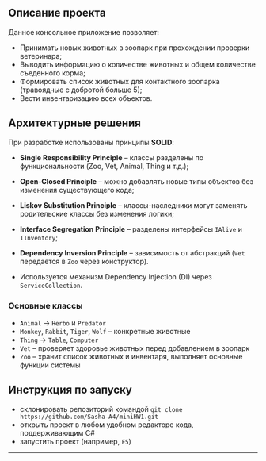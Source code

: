 ## Описание проекта

Данное консольное приложение позволяет:

- Принимать новых животных в зоопарк при прохождении проверки ветеринара;
- Выводить информацию о количестве животных и общем количестве съеденного корма;
- Формировать список животных для контактного зоопарка (травоядные с добротой больше 5);
- Вести инвентаризацию всех объектов.

## Архитектурные решения

При разработке использованы принципы **SOLID**:

 - **Single Responsibility Principle** – классы разделены по функциональности (Zoo, Vet, Animal, Thing и т.д.);
 - **Open-Closed Principle** – можно добавлять новые типы объектов без изменения существующего кода;
 - **Liskov Substitution Principle** – классы-наследники могут заменять родительские классы без изменения логики;
 - **Interface Segregation Principle** – разделены интерфейсы `IAlive` и `IInventory`;
 - **Dependency Inversion Principle** – зависимость от абстракций (`Vet` передаётся в `Zoo` через конструктор).

 - Используется механизм Dependency Injection (DI) через `ServiceCollection`.

### Основные классы

- `Animal` → `Herbo` и `Predator`
- `Monkey`, `Rabbit`, `Tiger`, `Wolf` – конкретные животные
- `Thing` → `Table`, `Computer`
- `Vet` – проверяет здоровье животных перед добавлением в зоопарк
- `Zoo` – хранит список животных и инвентаря, выполняет основные функции системы

## Инструкция по запуску

- склонировать репозиторий командой `git clone https://github.com/Sasha-A4/miniHW1.git`
- открыть проект в любом удобном редакторе кода, поддерживающим C#
- запустить проект (например, `F5`)




---


